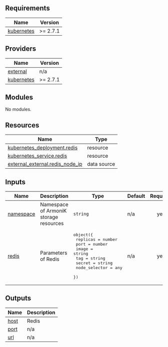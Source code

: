 <!-- BEGIN_TF_DOCS -->
## Requirements

| Name | Version |
|------|---------|
| <a name="requirement_kubernetes"></a> [kubernetes](#requirement\_kubernetes) | >= 2.7.1 |

## Providers

| Name | Version |
|------|---------|
| <a name="provider_external"></a> [external](#provider\_external) | n/a |
| <a name="provider_kubernetes"></a> [kubernetes](#provider\_kubernetes) | >= 2.7.1 |

## Modules

No modules.

## Resources

| Name | Type |
|------|------|
| [kubernetes_deployment.redis](https://registry.terraform.io/providers/hashicorp/kubernetes/latest/docs/resources/deployment) | resource |
| [kubernetes_service.redis](https://registry.terraform.io/providers/hashicorp/kubernetes/latest/docs/resources/service) | resource |
| [external_external.redis_node_ip](https://registry.terraform.io/providers/hashicorp/external/latest/docs/data-sources/external) | data source |

## Inputs

| Name | Description | Type | Default | Required |
|------|-------------|------|---------|:--------:|
| <a name="input_namespace"></a> [namespace](#input\_namespace) | Namespace of ArmoniK storage resources | `string` | n/a | yes |
| <a name="input_redis"></a> [redis](#input\_redis) | Parameters of Redis | <pre>object({<br>    replicas      = number<br>    port          = number<br>    image         = string<br>    tag           = string<br>    secret        = string<br>    node_selector = any<br>  })</pre> | n/a | yes |

## Outputs

| Name | Description |
|------|-------------|
| <a name="output_host"></a> [host](#output\_host) | Redis |
| <a name="output_port"></a> [port](#output\_port) | n/a |
| <a name="output_url"></a> [url](#output\_url) | n/a |
<!-- END_TF_DOCS -->